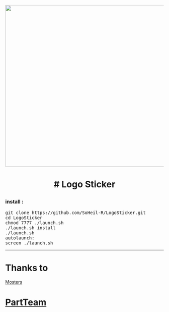 <p align="center"> <img src="http://uupload.ir/files/1lm_sohei_ds.png" width="512">
<h1><p align="center"># Logo Sticker


<h3 align="left"> <strong>install :</strong>
</h3>

<pre>
<span>git clone https://github.com/SoHeil-R/LogoSticker.git</span>
<span>cd LogoSticker</span>
<span>chmod 7777 ./launch.sh</span>
<span>./launch.sh install</span>
<span>./launch.sh </span>
<span>autolaunch:</span>
<span>screen ./launch.sh </span>
</pre>
* * *
# Thanks to
[Mosters](https://t.me/api_monsters)

# [PartTeam](https://t.me/PartTeam)
